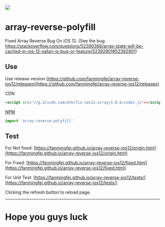 ![](https://user-images.githubusercontent.com/159840/45736779-8a4ad180-bc1e-11e8-9022-b58935f026eb.png)

# array-reverse-polyfill
Fixed Array Reverse Bug On iOS 12. (See the bug: https://stackoverflow.com/questions/52390368/array-state-will-be-cached-in-ios-12-safari-is-bug-or-feature/52392901#52392901)

## Use

Use release version
[https://github.com/fanmingfei/array-reverse-ios12/releases](https://github.com/fanmingfei/array-reverse-ios12/releases)

CDN
```html
<script src="//g.alicdn.com/mtb/fix-ios12-array/1.0.8/index.js"></script>
```

[NPM](https://www.npmjs.com/package/array-reverse-polyfill)
```javascript
import 'array-reverse-polyfill'
```

## Test

For Not fixed: [https://fanmingfei.github.io/array-reverse-ios12/origin.html](https://fanmingfei.github.io/array-reverse-ios12/origin.html)


For Fixed: [https://fanmingfei.github.io/array-reverse-ios12/fixed.html](https://fanmingfei.github.io/array-reverse-ios12/fixed.html)

For Unit Test: [https://fanmingfei.github.io/array-reverse-ios12/tests/](https://fanmingfei.github.io/array-reverse-ios12/tests/)

Clicking the refresh button to reload page.

--------------------------------

# Hope you guys luck

